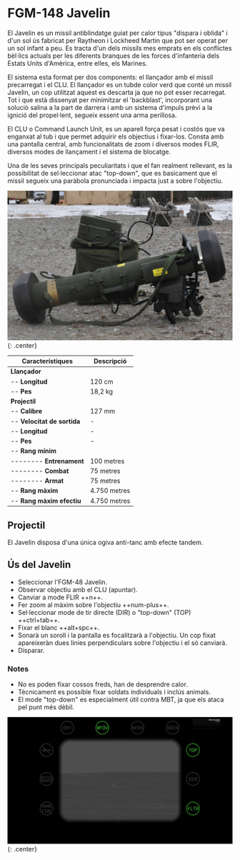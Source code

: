 # FGM-148 Javelin

El Javelin es un missil antiblindatge guiat per calor tipus "dispara i oblida" i d'un sol ús fabricat per Raytheon i Lockheed Martin que pot ser operat per un sol infant a peu. Es tracta d'un dels missils mes emprats en els conflictes bèl·lics actuals per les diferents branques de les forces d'infanteria dels Estats Units d'Amèrica, entre elles, els Marines.

El sistema esta format per dos components: el llançador amb el missil precarregat i el CLU. El llançador es un tubde color verd que conté un missil Javelin, un cop utilitzat aquest es descarta ja que no pot esser recarregat. Tot i que està dissenyat per minimitzar el 'backblast', incorporant una solució salina a la part de darrera i amb un sistema d'impuls prèvi a la ignició del propel·lent, segueix essent una arma perillosa.

El CLU o Command Launch Unit, es un aparell força pesat i costós que va enganxat al tub i que permet adquirir els objectius i fixar-los. Consta amb una pantalla central, amb funcionalitats de zoom i diversos modes FLIR, diversos modes de llançament i el sistema de blocatge.

Una de les seves principals peculiaritats i que el fan realment rellevant, es la possibilitat de sel·leccionar atac "top-down", que es basicament que el missil segueix una paràbola pronunciada i impacta just a sobre l'objectiu.

![image](../_imatges/javelin.jpg){: .center}

| **Característiques**        | **Descripció**     |
|-----------------------------|--------------------|
| **Llançador**               |                    |
| -- **Longitud**             | 120 cm             |
| -- **Pes**                  | 18,2 kg            |
| **Projectil**               |                    |
| -- **Calibre**              | 127 mm             |
| -- **Velocitat de sortida** | -                  |
| -- **Longitud**             | -                  |
| -- **Pes**                  | -                  |
| -- **Rang mínim**           |                    |
| -------- **Entrenament**    | 100 metres         |
| -------- **Combat**         | 75 metres          |
| -------- **Armat**          | 75 metres          |
| -- **Rang màxim**           | 4.750 metres       |
| -- **Rang màxim efectiu**   | 4.750 metres       |

## Projectil

El Javelin disposa d'una única ogiva anti-tanc amb efecte tandem.

## Ús del Javelin

* Seleccionar l'FGM-48 Javelin.
* Observar objectiu amb el CLU (apuntar).
* Canviar a mode FLIR ++n++.
* Fer zoom al màxim sobre l'objectiu ++num-plus++.
* Sel·leccionar mode de tir directe (DIR) o "top-down" (TOP) ++ctrl+tab++.
* Fixar el blanc ++alt+spc++.
* Sonarà un soroll i la pantalla es focalitzarà a l'objectiu. Un cop fixat apareixeràn dues linies perpendiculars sobre l'objectiu i el sò canviarà.
* Disparar.

### Notes

* No es poden fixar cossos freds, han de desprendre calor.
* Tècnicament es possible fixar soldats individuals i inclús animals.
* El mode "top-down" es especialment útil contra MBT, ja que els ataca pel punt més dèbil.

![image](../_imatges/javelinclu.jpg){: .center}
